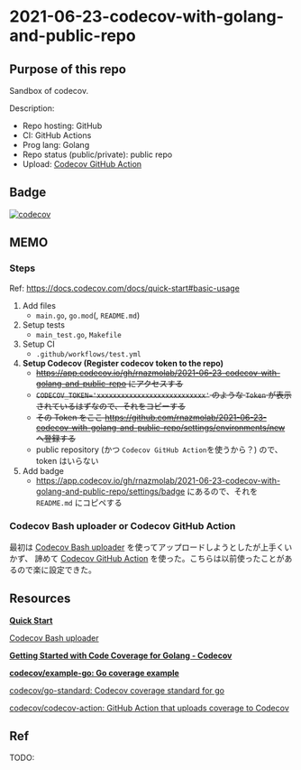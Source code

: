 # 2021-06-23-codecov-with-golang-and-public-repo

## Purpose of this repo

Sandbox of codecov.

Description:

- Repo hosting: GitHub
- CI: GitHub Actions
- Prog lang: Golang
- Repo status (public/private): public repo
- Upload: [Codecov GitHub Action](https://github.com/codecov/codecov-action)

## Badge

[![codecov](https://codecov.io/gh/rnazmolab/2021-06-23-codecov-with-golang-and-public-repo/branch/main/graph/badge.svg?token=9fSGrgS0Ri)](https://codecov.io/gh/rnazmolab/2021-06-23-codecov-with-golang-and-public-repo)

## MEMO

### Steps

Ref: https://docs.codecov.com/docs/quick-start#basic-usage

1. Add files
    - `main.go`, `go.mod`(, `README.md`)
2. Setup tests
    - `main_test.go`, `Makefile`
3. Setup CI
    - `.github/workflows/test.yml`
4. **Setup Codecov (Register codecov token to the repo)**
    - ~~https://app.codecov.io/gh/rnazmolab/2021-06-23-codecov-with-golang-and-public-repo にアクセスする~~
    - ~~`CODECOV_TOKEN='xxxxxxxxxxxxxxxxxxxxxxxxxxx'` のような `Token` が表示されているはずなので、それをコピーする~~
    - ~~その Token をここ https://github.com/rnazmolab/2021-06-23-codecov-with-golang-and-public-repo/settings/environments/new へ登録する~~
    - public repository (かつ `Codecov GitHub Action`を使うから？) ので、token はいらない
5. Add badge
    - https://app.codecov.io/gh/rnazmolab/2021-06-23-codecov-with-golang-and-public-repo/settings/badge にあるので、それを `README.md` にコピペする

### Codecov Bash uploader or Codecov GitHub Action

最初は [Codecov Bash uploader](https://docs.codecov.com/docs/about-the-codecov-bash-uploader) を使ってアップロードしようとしたが上手くいかず、
諦めて [Codecov GitHub Action](https://github.com/codecov/codecov-action) を使った。こちらは以前使ったことがあるので楽に設定できた。

## Resources

**[Quick Start](https://docs.codecov.com/docs/quick-start)**

[Codecov Bash uploader](https://docs.codecov.com/docs/about-the-codecov-bash-uploader)

**[Getting Started with Code Coverage for Golang - Codecov](https://about.codecov.io/blog/getting-started-with-code-coverage-for-golang/)**

**[codecov/example-go: Go coverage example](https://github.com/codecov/example-go)**

[codecov/go-standard: Codecov coverage standard for go](https://github.com/codecov/go-standard)

[codecov/codecov-action: GitHub Action that uploads coverage to Codecov](https://github.com/codecov/codecov-action)

## Ref

TODO:
